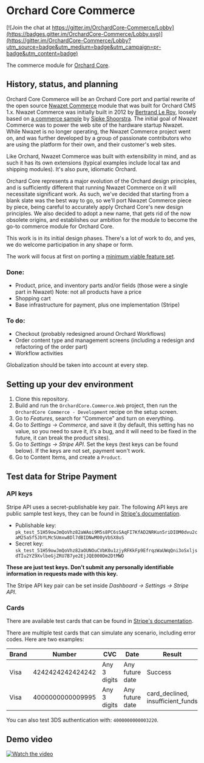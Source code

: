 # Orchard Core Commerce

[![Join the chat at https://gitter.im/OrchardCore-Commerce/Lobby](https://badges.gitter.im/OrchardCore-Commerce/Lobby.svg)](https://gitter.im/OrchardCore-Commerce/Lobby?utm_source=badge&utm_medium=badge&utm_campaign=pr-badge&utm_content=badge)

The commerce module for [Orchard Core](https://github.com/OrchardCMS/OrchardCore).

## History, status, and planning

Orchard Core Commerce will be an Orchard Core port and partial rewrite of the open source [Nwazet Commerce](https://github.com/bleroy/Nwazet.Commerce) module that was built for Orchard CMS 1.x. Nwazet Commerce was initially built in 2012 by [Bertrand Le Roy](https://github.com/bleroy), loosely based on [a commerce sample](http://www.ideliverable.com/blog/writing-an-orchard-webshop-module-from-scratch-part-1) by [Sipke Shoorstra](https://github.com/sfmskywalker). The initial goal of Nwazet Commerce was to power the web site of the hardware startup Nwazet. While Nwazet is no longer operating, the Nwazet Commerce project went on, and was further developed by a group of passionate contributors who are using the platform for their own, and their customer's web sites.

Like Orchard, Nwazet Commerce was built with extensibility in mind, and as such it has its own extensions (typical examples include local tax and shipping modules). It's also pure, idiomatic Orchard.

Orchard Core represents a major evolution of the Orchard design principles, and is sufficiently different that running Nwazet Commerce on it will necessitate significant work. As such, we've decided that starting from a blank slate was the best way to go, so we'll port Nwazet Commerce piece by piece, being careful to accurately apply Orchard Core's new design principles. We also decided to adopt a new name, that gets rid of the now obsolete origins, and establishes our ambition for the module to become the go-to commerce module for Orchard Core.

This work is in its initial design phases. There's a lot of work to do, and yes, we do welcome participation in any shape or form.

The work will focus at first on porting a [minimum viable feature set](https://github.com/OrchardCMS/OrchardCore.Commerce/issues/3).

### Done:

* Product, price, and inventory parts and/or fields (those were a single part in Nwazet)
  Note: not all products have a price
* Shopping cart
* Base infrastructure for payment, plus one implementation (Stripe)

### To do:
* Checkout (probably redesigned around Orchard Workflows)
* Order content type and management screens (including a redesign and refactoring of the order part)
* Workflow activities

Globalization should be taken into account at every step.

## Setting up your dev environment

1. Clone this repository.
2. Build and run the `OrchardCore.Commerce.Web` project, then run the `OrchardCore Commerce - Development` recipe on the setup screen.
3. Go to *Features*, search for “Commerce” and turn on everything.
4. Go to *Settings → Commerce*, and save it (by default, this setting has no value, so you need to save it, it’s a bug, and it will need to be fixed in the future, it can break the product sites).
5. Go to *Settings → Stripe API*. Set the keys (test keys can be found below). If the keys are not set, payment won't work.
6. Go to Content Items, and create a `Product`.

## Test data for Stripe Payment

### API keys

Stripe API uses a secret-publishable key pair. The following API keys are public sample test keys, they can be found in [Stripe's documentation](https://stripe.com/docs/keys#obtain-api-keys).

* Publishable key: `pk_test_51H59owJmQoVhz82aWAoi9M5s8PC6sSAqFI7KfAD2NRKun5riDIOM0dvu2caM25a5f5JbYLMc5Umxw8Dl7dBIDNwM00yVbSX8uS`
* Secret key: `sk_test_51H59owJmQoVhz82aOUNOuCVbK0u1zjyRFKkFp9EfrqzWaUWqQni3oSxljsdTIu2YZ9XvlbeGjZRU7B7ye2EjJQE000Dm2DtMWD`

**These are just test keys. Don’t submit any personally identifiable information in requests made with this key.**

The Stripe API key pair can be set inside _Dashboard → Settings → Stripe API_.

### Cards
There are available test cards that can be found in [Stripe's documentation](https://stripe.com/docs/testing).

There are multiple test cards that can simulate any scenario, including error codes. Here are two examples:

| Brand |      Number	   |      CVC     |       Date      |     Result                        |
| ----- | ---------------- | ------------ | --------------- | --------------------------------- |
| Visa  | 4242424242424242 | Any 3 digits | Any future date | Success                           |
| Visa  | 4000000000009995 | Any 3 digits | Any future date | card_declined, insufficient_funds |

You can also test 3DS authentication with: `4000000000003220`.

## Demo video

[![Watch the video](https://img.youtube.com/vi/EVvwS1UaIk4/maxresdefault.jpg)](https://youtu.be/EVvwS1UaIk4)